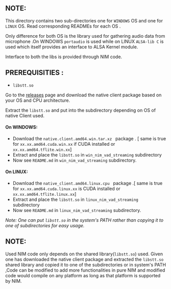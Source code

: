 ## NOTE:

This directory contains two sub-directories one for ``WINDOWS`` OS and one for ``LINUX`` OS.
Read corresponding READMEs for each OS .

Only difference for both OS  is the  library used for gathering audio data from microphone .On WINDOWS ``portaudio`` is used while on LINUX  `ALSA-lib C` is used which itself provides an interface to ALSA Kernel module.

Interface to both the libs is provided through NIM code.

## PREREQUISITIES :
* ```libstt.so```

Go to the [releases](https://github.com/coqui-ai/STT/releases/tag/v0.9.3) page and download the native client package based on your OS and CPU architecture.

Extract the ``libstt.so`` and put into the subdirectory depending on OS of native Client used.

#### On WINDOWS:
* Download the ```native.client.amd64.win.tar.xz ``` package .   [  same is true for ``xx.xx.amd64.cuda.win.xx``  if CUDA installed or ``xx.xx.amd64.tflite.win.xx``]
* Extract and place the ```libstt.so``` in ```win_nim_vad_streaming``` subdirectory
* Now see ``README.md`` in  ```win_nim_vad_streaming``` subdirectory.

#### On LINUX:
* Download the ```native_client.amd64.linux.cpu ``` package .[  same is true for ``xx.xx.amd64.cuda.linux.xx``  is CUDA installed or ``xx.xx.amd64.tflite.linux.xx``]
* Extract and place the ```libstt.so``` in ```linux_nim_vad_streaming``` subdirectory
* Now see ``README.md`` in  ```linux_nim_vad_streaming``` subdirectory.

_Note: One can put ``libstt.so`` in the system's PATH rather than copying it to one of subdirectories for easy usage._




## NOTE: 
Used NIM code only depends on the  shared library(``libstt.so``) used.
Given one has downloaded the native client package and extracted the ``libstt.so`` shared library and copied it  to one of the subdirectories or in system's PATH ,Code can be modified to add more  functionalities   in pure NIM and modified code would compile on any platform as long as that platform is supported by NIM. 


